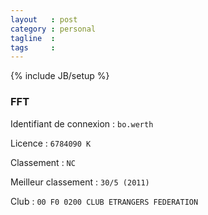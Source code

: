 ```yaml
---
layout   : post
category : personal
tagline  : 
tags     : 
---
```

{% include JB/setup %}

### FFT 

Identifiant de connexion
:   `bo.werth`

Licence
:   `6784090 K`

Classement
:   `NC`

Meilleur classement
:   `30/5 (2011)`

Club
:   `00 F0 0200 CLUB ETRANGERS FEDERATION`
